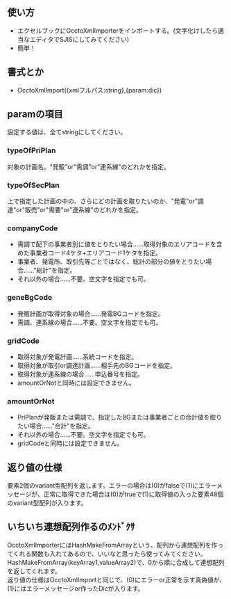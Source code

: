 ## 使い方
- エクセルブックにOcctoXmlImporterをインポートする。(文字化けしたら適当なエディタでSJISにしてみてください)
- 簡単！
## 書式とか
- OcctoXmlImport({xmlフルパス:string},{param:dic})
## paramの項目
設定する値は、全てstringにしてください。
### typeOfPriPlan
対象の計画名。"発販"or"需調"or"連系線"のどれかを指定。
### typeOfSecPlan
上で指定した計画の中の、さらにどの計画を取りたいのか、"発電"or"調達"or"販売"or"需要"or"連系線"のどれかを指定。
### companyCode
- 需調で配下の事業者別に値をとりたい場合……取得対象のエリアコードを含めた事業者コード4ケタ+エリアコード1ケタを指定。
- 事業者、発電所、取引先等ごとではなく、総計の部分の値をとりたい場合……"総計"を指定。
- それ以外の場合……不要。空文字を指定でも可。
### geneBgCode
- 発販計画が取得対象の場合……発電BGコードを指定。
- 需調、連系線の場合……不要。空文字を指定でも可。
### gridCode
- 取得対象が発電計画……系統コードを指定。
- 取得対象が取引or調達計画……相手先のBGコードを指定。
- 取得対象が連系線の場合……申込番号を指定。
- amountOrNotと同時には設定できません。
### amountOrNot
- PriPlanが発販または需調で、指定したBGまたは事業者ごとの合計値を取りたい場合……"合計"を指定。
- それ以外の場合……不要。空文字を指定でも可。
- gridCodeと同時には設定できません。
## 返り値の仕様
要素2個のvariant型配列を返します。エラーの場合は(0)がfalseで(1)にエラーメッセージが、正常に取得できた場合は(0)がtrueで(1)に取得値の入った要素48個のvariant型配列が入ります。
## いちいち連想配列作るのﾒﾝﾄﾞｸｻ
OcctoXmlImporterにはHashMakeFromArrayという、配列から連想配列を作ってくれる関数も入れてあるので、いいなと思ったら使ってみてください。  
HashMakeFromArray(keyArray1,valueArray2)で、0から順に合成して連想配列を返してくれます。  
返り値の仕様はOcctoXmlImportと同じで、(0)にエラーor正常を示す真偽値が、(1)にはエラーメッセージor作ったDicが入ります。
